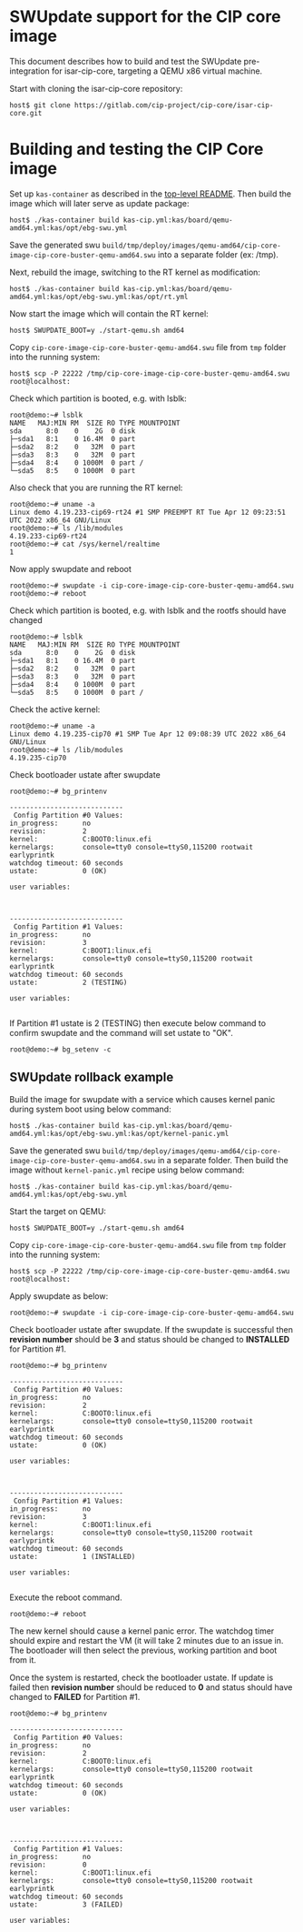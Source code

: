 # SWUpdate support for the CIP core image

This document describes how to build and test the SWUpdate pre-integration for
isar-cip-core, targeting a QEMU x86 virtual machine.

Start with cloning the isar-cip-core repository:
```
host$ git clone https://gitlab.com/cip-project/cip-core/isar-cip-core.git
```

# Building and testing the CIP Core image

Set up `kas-container` as described in the [top-level README](../README.md).
Then build the image which will later serve as update package:
```
host$ ./kas-container build kas-cip.yml:kas/board/qemu-amd64.yml:kas/opt/ebg-swu.yml
```
Save the generated swu `build/tmp/deploy/images/qemu-amd64/cip-core-image-cip-core-buster-qemu-amd64.swu` into a separate folder (ex: /tmp).

Next, rebuild the image, switching to the RT kernel as modification:
```
host$ ./kas-container build kas-cip.yml:kas/board/qemu-amd64.yml:kas/opt/ebg-swu.yml:kas/opt/rt.yml
```

Now start the image which will contain the RT kernel:
```
host$ SWUPDATE_BOOT=y ./start-qemu.sh amd64
```

Copy `cip-core-image-cip-core-buster-qemu-amd64.swu` file from `tmp` folder into the running system:
```
host$ scp -P 22222 /tmp/cip-core-image-cip-core-buster-qemu-amd64.swu root@localhost:
```

Check which partition is booted, e.g. with lsblk:
```
root@demo:~# lsblk
NAME   MAJ:MIN RM  SIZE RO TYPE MOUNTPOINT
sda      8:0    0    2G  0 disk
├─sda1   8:1    0 16.4M  0 part
├─sda2   8:2    0   32M  0 part
├─sda3   8:3    0   32M  0 part
├─sda4   8:4    0 1000M  0 part /
└─sda5   8:5    0 1000M  0 part
```

Also check that you are running the RT kernel:
```
root@demo:~# uname -a
Linux demo 4.19.233-cip69-rt24 #1 SMP PREEMPT RT Tue Apr 12 09:23:51 UTC 2022 x86_64 GNU/Linux
root@demo:~# ls /lib/modules
4.19.233-cip69-rt24
root@demo:~# cat /sys/kernel/realtime
1
```

Now apply swupdate and reboot
```
root@demo:~# swupdate -i cip-core-image-cip-core-buster-qemu-amd64.swu
root@demo:~# reboot
```

Check which partition is booted, e.g. with lsblk and the rootfs should have changed
```
root@demo:~# lsblk
NAME   MAJ:MIN RM  SIZE RO TYPE MOUNTPOINT
sda      8:0    0    2G  0 disk
├─sda1   8:1    0 16.4M  0 part
├─sda2   8:2    0   32M  0 part
├─sda3   8:3    0   32M  0 part
├─sda4   8:4    0 1000M  0 part
└─sda5   8:5    0 1000M  0 part /
```

Check the active kernel:
```
root@demo:~# uname -a
Linux demo 4.19.235-cip70 #1 SMP Tue Apr 12 09:08:39 UTC 2022 x86_64 GNU/Linux
root@demo:~# ls /lib/modules
4.19.235-cip70
```

Check bootloader ustate after swupdate
```
root@demo:~# bg_printenv

----------------------------
 Config Partition #0 Values:
in_progress:      no
revision:         2
kernel:           C:BOOT0:linux.efi
kernelargs:       console=tty0 console=ttyS0,115200 rootwait earlyprintk
watchdog timeout: 60 seconds
ustate:           0 (OK)

user variables:



----------------------------
 Config Partition #1 Values:
in_progress:      no
revision:         3
kernel:           C:BOOT1:linux.efi
kernelargs:       console=tty0 console=ttyS0,115200 rootwait earlyprintk
watchdog timeout: 60 seconds
ustate:           2 (TESTING)

user variables:


```

If Partition #1 ustate is 2 (TESTING) then execute below command to confirm swupdate and the command will set ustate to "OK".
```
root@demo:~# bg_setenv -c
```

## SWUpdate rollback example

Build the image for swupdate with a service which causes kernel panic during system boot using below command:

```
host$ ./kas-container build kas-cip.yml:kas/board/qemu-amd64.yml:kas/opt/ebg-swu.yml:kas/opt/kernel-panic.yml
```
Save the generated swu `build/tmp/deploy/images/qemu-amd64/cip-core-image-cip-core-buster-qemu-amd64.swu` in a separate folder.
Then build the image without `kernel-panic.yml` recipe using below command:
```
host$ ./kas-container build kas-cip.yml:kas/board/qemu-amd64.yml:kas/opt/ebg-swu.yml
```

Start the target on QEMU:
```
host$ SWUPDATE_BOOT=y ./start-qemu.sh amd64
```

Copy `cip-core-image-cip-core-buster-qemu-amd64.swu` file from `tmp` folder into the running system:
```
host$ scp -P 22222 /tmp/cip-core-image-cip-core-buster-qemu-amd64.swu root@localhost:
```

Apply swupdate as below:
```
root@demo:~# swupdate -i cip-core-image-cip-core-buster-qemu-amd64.swu
```

Check bootloader ustate after swupdate. If the swupdate is successful then **revision number** should be **3** and status should be changed to **INSTALLED** for Partition #1.
```
root@demo:~# bg_printenv

----------------------------
 Config Partition #0 Values:
in_progress:      no
revision:         2
kernel:           C:BOOT0:linux.efi
kernelargs:       console=tty0 console=ttyS0,115200 rootwait earlyprintk
watchdog timeout: 60 seconds
ustate:           0 (OK)

user variables:



----------------------------
 Config Partition #1 Values:
in_progress:      no
revision:         3
kernel:           C:BOOT1:linux.efi
kernelargs:       console=tty0 console=ttyS0,115200 rootwait earlyprintk
watchdog timeout: 60 seconds
ustate:           1 (INSTALLED)

user variables:


```

Execute the reboot command.
```
root@demo:~# reboot
```

The new kernel should cause a kernel panic error.
The watchdog timer should expire and restart the VM (it will take 2 minutes due to an issue in.
The bootloader will then select the previous, working partition and boot from it.

Once the system is restarted, check the bootloader ustate.
If update is failed then **revision number** should be reduced to **0** and status should have changed to **FAILED** for Partition #1.
```
root@demo:~# bg_printenv

----------------------------
 Config Partition #0 Values:
in_progress:      no
revision:         2
kernel:           C:BOOT0:linux.efi
kernelargs:       console=tty0 console=ttyS0,115200 rootwait earlyprintk
watchdog timeout: 60 seconds
ustate:           0 (OK)

user variables:



----------------------------
 Config Partition #1 Values:
in_progress:      no
revision:         0
kernel:           C:BOOT1:linux.efi
kernelargs:       console=tty0 console=ttyS0,115200 rootwait earlyprintk
watchdog timeout: 60 seconds
ustate:           3 (FAILED)

user variables:


```

